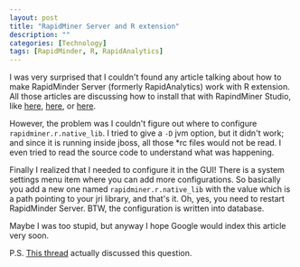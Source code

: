 ```yaml
---
layout: post
title: "RapidMiner Server and R extension"
description: ""
categories: [Technology]
tags: [RapidMinder, R, RapidAnalytics]
---
```



I was very surprised that I couldn't found any article talking about how to make
RapidMinder Server (formerly RapidAnalytics) work with R extension. All those
articles are discussing how to install that with RapindMiner Studio, like
[here](http://exceptionaloutcomes.wordpress.com/2011/05/22/tips-on-installing-rapidminers-r-extension-on-a-windows-machine/), [here](http://activeintelligence.org/blog/archive/install-r-extension-for-rapidminer-on-ubuntu-linux/),
or [here](http://otherside.mimijidi.com/entries/configuring-r-extension-in-rapidminer-under-linux/).

However, the problem was I couldn't figure out where to configure `rapidminer.r.native_lib`.
I tried to give a `-D` jvm option, but it didn't work; and since it is running inside jboss,
all those *rc files would not be read. I even tried to read the source code to understand
what was happening.

Finally I realized that I needed to configure it in the GUI! There is a system settings menu item
where you can add more configurations. So basically you add a new one named `rapidminer.r.native_lib`
with the value which is a path pointing to your jri library, and that's it. Oh, yes, you need to
restart RapidMinder Server. BTW, the configuration is written into database.

Maybe I was too stupid, but anyway I hope Google would index this article very soon.

P.S. [This thread](http://rapid-i.com/rapidforum/index.php?topic=5877.0) actually discussed this question.
